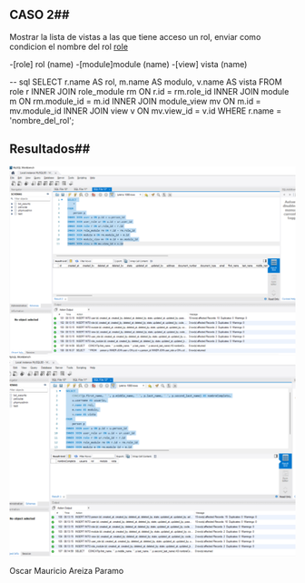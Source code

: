 ## CASO 2##
Mostrar la lista de vistas a las que tiene acceso un rol, enviar como condicion el nombre del rol [role](name)

-[role] rol (name)
-[module]module (name)
-[view] vista (name)

-- sql
SELECT 
    r.name AS rol,
    m.name AS modulo,
    v.name AS vista
FROM 
    role r
INNER JOIN role_module rm ON r.id = rm.role_id
INNER JOIN module m ON rm.module_id = m.id
INNER JOIN module_view mv ON m.id = mv.module_id
INNER JOIN view v ON mv.view_id = v.id
WHERE 
    r.name = 'nombre_del_rol'; 


## Resultados##


![consulta completa](/caso1/img/completo.png)
![consulta completa](/caso1/img/parcial.png)



Oscar Mauricio Areiza Paramo